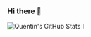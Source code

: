 ### Hi there 👋

![Quentin's GitHub Stats](https://github-readme-stats.vercel.app/api/top-langs/?username=balezeauquentin&layout=compact)
l
